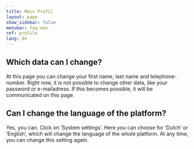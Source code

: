 ```yaml
---
title: Mein Profil
layout: page
show_sidebar: false
menubar: faq-nav
ref: profile
lang: de
---
```


## Which data can I change?
At this page you can change your first name, last name and telephone-number. Right now, it is not possible to change other data, like your password or e-mailadress. If this becomes possible, it will be communicated on this page. 

## Can I change the language of the platform?
Yes, you can. Click on ‘System settings’. Here you can choose for ‘Dutch’ or ‘English’, which will change the language of the whole platform. At any time, you can change this setting again.